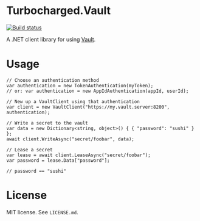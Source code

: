 Turbocharged.Vault
==================

[![Build status](https://ci.appveyor.com/api/projects/status/xxf2uj4rbqe2yers?svg=true)](https://ci.appveyor.com/project/jennings/turbocharged-vault)

A .NET client library for using [Vault](https://vaultproject.io).

Usage
=====

    // Choose an authentication method
    var authentication = new TokenAuthentication(myToken);
    // or: var authentication = new AppIdAuthentication(appId, userId);

    // New up a VaultClient using that authentication
    var client = new VaultClient("https://my.vault.server:8200", authentication);

    // Write a secret to the vault
    var data = new Dictionary<string, object>() { { "password": "sushi" } };
    await client.WriteAsync("secret/foobar", data);

    // Lease a secret
    var lease = await client.LeaseAsync("secret/foobar");
    var password = lease.Data["password"];

    // password == "sushi"


License
=======

MIT license. See `LICENSE.md`.
